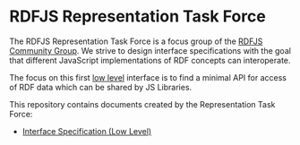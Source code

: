 # RDFJS Representation Task Force

The RDFJS Representation Task Force is a focus group of the [RDFJS Community Group](https://www.w3.org/community/rdfjs/).
We strive to design interface specifications with the goal that different JavaScript implementations of RDF concepts can interoperate.

The focus on this first [low level](https://github.com/rdfjs/rdfjs.org/wiki/Architecture#low-level) interface is to find a minimal API for access of RDF data which can be shared by JS Libraries.

This repository contains documents created by the Representation Task Force:
- [Interface Specification (Low Level)](http://rdf.js.org/)
